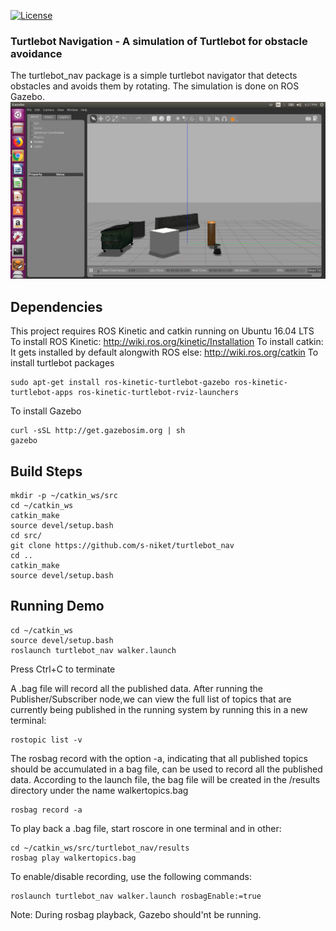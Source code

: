 [![License](https://img.shields.io/badge/License-BSD%203--Clause-blue.svg)](https://opensource.org/licenses/BSD-3-Clause)
### Turtlebot Navigation - A simulation of Turtlebot for obstacle avoidance

The turtlebot_nav package is a simple turtlebot navigator that detects obstacles and avoids them by rotating. 
The simulation is done on ROS Gazebo. 
![](images/turtlebot.PNG "Figure: Simulation on Gazebo")
## Dependencies
This project requires ROS Kinetic and catkin running on Ubuntu 16.04 LTS
To install ROS Kinetic:
http://wiki.ros.org/kinetic/Installation
To install catkin: 
It gets installed by default alongwith ROS
else:  http://wiki.ros.org/catkin
To install turtlebot packages
```
sudo apt-get install ros-kinetic-turtlebot-gazebo ros-kinetic-turtlebot-apps ros-kinetic-turtlebot-rviz-launchers
```
To install Gazebo
```
curl -sSL http://get.gazebosim.org | sh
gazebo
```
## Build Steps 
```
mkdir -p ~/catkin_ws/src
cd ~/catkin_ws
catkin_make 
source devel/setup.bash
cd src/
git clone https://github.com/s-niket/turtlebot_nav
cd ..
catkin_make
source devel/setup.bash
```
## Running Demo
```
cd ~/catkin_ws
source devel/setup.bash
roslaunch turtlebot_nav walker.launch
```
Press Ctrl+C to terminate

A .bag file will record all the published data. After running the Publisher/Subscriber node,we can view the 
full list of topics that are currently being published in the running system by running this in a new terminal:
```
rostopic list -v
```
The rosbag record with the option -a, indicating that all published topics should be accumulated in a bag file,
can be used to record all the published data. According to the launch file, the bag file will be created
in the /results directory under the name walkertopics.bag
```
rosbag record -a
```
To play back a .bag file, start roscore in one terminal and in other:
```
cd ~/catkin_ws/src/turtlebot_nav/results
rosbag play walkertopics.bag
```
To enable/disable recording, use the following commands:
```
roslaunch turtlebot_nav walker.launch rosbagEnable:=true
```
Note: During rosbag playback, Gazebo should'nt be running. 
